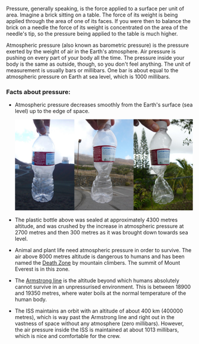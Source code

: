 Pressure, generally speaking, is the force applied to a surface per unit of area. Imagine a brick sitting on a table. The force of its weight is being applied through the area of one of its faces. If you were then to balance the brick on a needle the force of its weight is concentrated on the area of the needle's tip, so the pressure being applied to the table is much higher.

Atmospheric pressure (also known as barometric pressure) is the pressure exerted by the weight of air in the Earth's atmosphere. Air pressure is pushing on every part of your body all the time. The pressure inside your body is the same as outside, though, so you don't feel anything. The unit of measurement is usually bars or millibars. One bar is about equal to the atmospheric pressure on Earth at sea level, which is 1000 millibars.

### Facts about pressure:

- Atmospheric pressure decreases smoothly from the Earth's surface (sea level) up to the edge of space.

    ![](images/bottle.jpg)

- The plastic bottle above was sealed at approximately 4300 metres altitude, and was crushed by the increase in atmospheric pressure at 2700 metres and then 300 metres as it was brought down towards sea level.
- Animal and plant life need atmospheric pressure in order to survive. The air above 8000 metres altitude is dangerous to humans and has been named the [Death Zone](http://simple.wikipedia.org/wiki/Death_zone) by mountain climbers. The summit of Mount Everest is in this zone.
- The [Armstrong line](http://en.wikipedia.org/wiki/Armstrong_limit) is the altitude beyond which humans absolutely cannot survive in an unpressurised environment. This is between 18900 and 19350 metres, where water boils at the normal temperature of the human body.
- The ISS maintains an orbit with an altitude of about 400 km (400000 metres), which is way past the Armstrong line and right out in the vastness of space without any atmosphere (zero millibars). However, the air pressure inside the ISS is maintained at about 1013 millibars, which is nice and comfortable for the crew.

